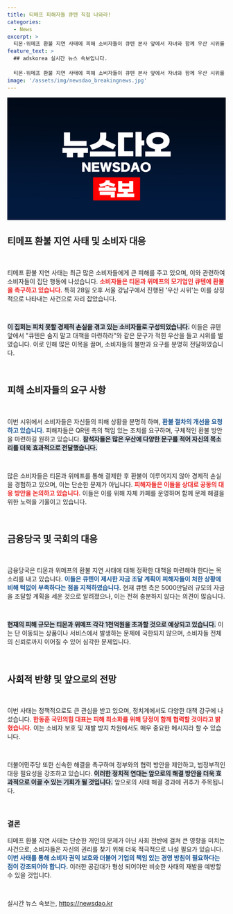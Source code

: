 ```yaml
---
title: 티메프 피해자들 큐텐 직접 나와라!
categories:
  - News
excerpt: >
  티몬·위메프 환불 지연 사태에 피해 소비자들이 큐텐 본사 앞에서 자녀와 함께 우산 시위를 벌였다. 금융당국은 큐텐 자금 계획이 턱없이 부족하다고 지적하며 대책 마련을 촉구하고 있다.
feature_text: >
  ## adskorea 실시간 뉴스 속보입니다.

  티몬·위메프 환불 지연 사태에 피해 소비자들이 큐텐 본사 앞에서 자녀와 함께 우산 시위를 벌였다. 금융당국은 큐텐 자금 계획이 턱없이 부족하다고 지적하며 대책 마련을 촉구하고 있다.
image: '/assets/img/newsdao_breakingnews.jpg'
---
```


<p><img src="/assets/img/newsdao_breakingnews.jpg" alt="adskorea 속보" /></p>

<h2 data-ke-size="size26">티메프 환불 지연 사태 및 소비자 대응</h2>

<p data-ke-size="size16">&nbsp;</p>

<p>티메프 환불 지연 사태는 최근 많은 소비자들에게 큰 피해를 주고 있으며, 이와 관련하여 소비자들이 집단 행동에 나섰습니다. <b><span style="color: #ee2323;">소비자들은 티몬과 위메프의 모기업인 큐텐에 환불을 촉구하고 있습니다.</span></b> 특히 28일 오후 서울 강남구에서 진행된 '우산 시위'는 이를 상징적으로 나타내는 사건으로 자리 잡았습니다.</p>

<p data-ke-size="size16">&nbsp;</p>

<p><b><span style="background-color: #21538527;">이 집회는 피치 못할 경제적 손실을 겪고 있는 소비자들로 구성되었습니다.</span></b> 이들은 큐텐 앞에서 "큐텐은 숨지 말고 대책을 마련하라"와 같은 문구가 적힌 우산을 들고 시위를 벌였습니다. 이로 인해 많은 이목을 끌며, 소비자들의 불만과 요구를 분명히 전달하였습니다.</p>

<p data-ke-size="size16">&nbsp;</p>

<h2 data-ke-size="size26">피해 소비자들의 요구 사항</h2>

<p data-ke-size="size16">&nbsp;</p>

<p>이번 시위에서 소비자들은 자신들의 피해 상황을 분명히 하며, <b><span style="color: #1a5490;">환불 절차의 개선을 요청하고 있습니다.</span></b> 피해자들은 QR텐 측의 책임 있는 조치를 요구하며, 구체적인 환불 방안을 마련하길 원하고 있습니다. <b><span style="background-color: #21538527;">참석자들은 많은 우산에 다양한 문구를 적어 자신의 목소리를 더욱 효과적으로 전달했습니다.</span></b></p>

<p data-ke-size="size16">&nbsp;</p>

<p>많은 소비자들은 티몬과 위메프를 통해 결제한 후 환불이 이루어지지 않아 경제적 손실을 경험하고 있으며, 이는 단순한 문제가 아닙니다. <b><span style="color: #ee2323;">피해자들은 이들을 상대로 공동의 대응 방안을 논의하고 있습니다.</span></b> 이들은 이를 위해 자체 카페를 운영하며 함께 문제 해결을 위한 노력을 기울이고 있습니다.</p>

<p data-ke-size="size16">&nbsp;</p>

<h2 data-ke-size="size26">금융당국 및 국회의 대응</h2>

<p data-ke-size="size16">&nbsp;</p>

<p>금융당국은 티몬과 위메프의 환불 지연 사태에 대해 정확한 대책을 마련해야 한다는 목소리를 내고 있습니다. <b><span style="color: #1a5490;">이들은 큐텐이 제시한 자금 조달 계획이 피해자들이 처한 상황에 비해 턱없이 부족하다는 점을 지적하였습니다.</span></b> 현재 큐텐 측은 5000만달러 규모의 자금을 조달할 계획을 세운 것으로 알려졌으나, 이는 전혀 충분하지 않다는 의견이 많습니다.</p>

<p data-ke-size="size16">&nbsp;</p>

<p><b><span style="background-color: #21538527;">현재의 피해 규모는 티몬과 위메프 각각 1천억원을 초과할 것으로 예상되고 있습니다.</span></b> 이는 단 이동되는 상품이나 서비스에서 발생하는 문제에 국한되지 않으며, 소비자들 전체의 신뢰로까지 이어질 수 있어 심각한 문제입니다.</p>

<p data-ke-size="size16">&nbsp;</p>

<h2 data-ke-size="size26">사회적 반향 및 앞으로의 전망</h2>

<p data-ke-size="size16">&nbsp;</p>

<p>이번 사태는 정책적으로도 큰 관심을 받고 있으며, 정치계에서도 다양한 대책 강구에 나섰습니다. <b><span style="color: #ee2323;">한동훈 국민의힘 대표는 피해 최소화를 위해 당정이 함께 협력할 것이라고 밝혔습니다.</span></b> 이는 소비자 보호 및 재발 방지 차원에서도 매우 중요한 메시지라 할 수 있습니다.</p>

<p data-ke-size="size16">&nbsp;</p>

<p>더불어민주당 또한 신속한 해결을 촉구하며 정부와의 협력 방안을 제안하고, 범정부적인 대응 필요성을 강조하고 있습니다. <b><span style="background-color: #21538527;">이러한 정치적 연대는 앞으로의 해결 방안을 더욱 효과적으로 이끌 수 있는 기회가 될 것입니다.</span></b> 앞으로의 사태 해결 경과에 귀추가 주목됩니다.</p>

<p data-ke-size="size16">&nbsp;</p>

<h3>결론</h3>

<p>티메프 환불 지연 사태는 단순한 개인의 문제가 아닌 사회 전반에 걸쳐 큰 영향을 미치는 사건으로, 소비자들은 자신의 권리를 찾기 위해 더욱 적극적으로 나설 필요가 있습니다. <b><span style="color: #1a5490;">이번 사태를 통해 소비자 권익 보호와 더불어 기업의 책임 있는 경영 방침이 필요하다는 점이 강조되어야 합니다.</span></b> 이러한 공감대가 형성 되어야만 비슷한 사태의 재발을 예방할 수 있을 것입니다. </p>

<p data-ke-size="size16">&nbsp;</p>
실시간 뉴스 속보는, <a href="https://newsdao.kr" rel="dofollow">https://newsdao.kr</a>


